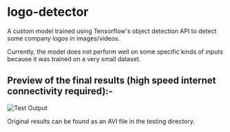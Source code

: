 # logo-detector
A custom model trained using Tensorflow's object detection API to detect some company logos in images/videos.

Currently, the model does not perform well on some specific kinds of inputs because it was trained on a very small dataset.

## Preview of the final results (high speed internet connectivity required):-

![Test Output](https://github.com/ShubhamAvasthi/logo-detector/blob/master/testing/test_output.gif)

Original results can be found as an AVI file in the testing directory.
